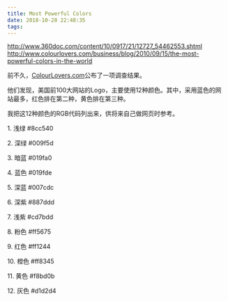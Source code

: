 ```yaml
---
title: Most Powerful Colors
date: 2018-10-28 22:48:35
tags:
---
```

http://www.360doc.com/content/10/0917/21/12727_54462553.shtml  
http://www.colourlovers.com/business/blog/2010/09/15/the-most-powerful-colors-in-the-world  
  
前不久，[ColourLovers.com](http://www.colourlovers.com/business/blog/2010/09/15/the-most-powerful-colors-in-the-world)公布了一项调查结果。

他们发现，美国前100大网站的Logo，主要使用12种颜色。其中，采用蓝色的网站最多，红色排在第二种，黄色排在第三种。

我把这12种颜色的RGB代码列出来，供将来自己做网页时参考。

1\. 浅绿 #8cc540

2\. 深绿 #009f5d

3\. 暗蓝 #019fa0

4\. 蓝色 #019fde

5\. 深蓝 #007cdc

6\. 深紫 #887ddd

7\. 浅紫 #cd7bdd

8\. 粉色 #ff5675

9\. 红色 #ff1244

10\. 橙色 #ff8345

11\. 黄色 #f8bd0b

12\. 灰色 #d1d2d4